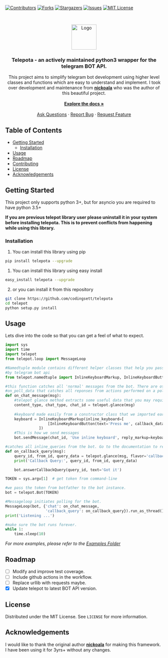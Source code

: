 <!--
*** Thanks for checking out this README Template. If you have a suggestion that would
*** make this better, please fork the repo and create a pull request or simply open
*** an issue with the tag "enhancement".
*** Thanks again! Now go create something AMAZING! :D
-->





<!-- PROJECT SHIELDS -->
<!--
*** I'm using markdown "reference style" links for readability.
*** Reference links are enclosed in brackets [ ] instead of parentheses ( ).
*** See the bottom of this document for the declaration of the reference variables
*** for contributors-url, forks-url, etc. This is an optional, concise syntax you may use.
*** https://www.markdownguide.org/basic-syntax/#reference-style-links
-->
[![Contributors][contributors-shield]][contributors-url]
[![Forks][forks-shield]][forks-url]
[![Stargazers][stars-shield]][stars-url]
[![Issues][issues-shield]][issues-url]
[![MIT License][license-shield]][license-url]




<!-- PROJECT LOGO -->
<br />
<p align="center">
  <a href="https://github.com/codingsett/telepota">
    <img src="images/logo.png" alt="Logo" width="80" height="80">
  </a>

  <h3 align="center">Telepota - an actively maintained python3 wrapper for the telegram BOT API.</h3>

  <p align="center">
    This project aims to simplify telegram bot development using higher level classes and functions which are easy to 
    understand and implement. I took over development and maintenance from <a href="https://github.com/nickoala">
    <strong>nickoala</strong></a> who was the author of this beautiful project.
    <br />
    <br />
    <a href="https://github.com/codingsett/telepota"><strong>Explore the docs »</strong></a>
    <br />
    <br />
    <a href="https://t.me/telepota_dev">Ask Questions</a>
    ·
    <a href="https://github.com/codingsett/telepota/issues">Report  Bug</a>
    ·
    <a href="https://github.com/codingsett/telepota/issues">Request Feature</a>
  </p>
</p>



<!-- TABLE OF CONTENTS -->
## Table of Contents


* [Getting Started](#getting-started)
  * [Installation](#installation)
* [Usage](#usage)
* [Roadmap](#roadmap)
* [Contributing](#contributing)
* [License](#license)
* [Acknowledgements](#acknowledgements)





<!-- GETTING STARTED -->
## Getting Started

This project only supports python 3+, but for asyncio you are required to have python 3.5+

<p><strong>If you are previous telepot library user please uninstall it in your system before installing telepota. This is to prevent conflicts from happening while using this library.</strong></p>

### Installation

1. You can install this library using pip
```sh
pip install telepota --upgrade
```
1. You can install this library using easy install
```sh
easy_install telepota --upgrade
```
2. or you can install it from this repository
```sh
git clone https://github.com/codingsett/telepota
cd telepot
python setup.py install
```




<!-- USAGE EXAMPLES -->
## Usage

Lets dive into the code so that you can get a feel of what to expect.

``````python
import sys
import time
import telepot
from telepot.loop import MessageLoop

#Namedtuple module contains different helper classes that help you pass the correct data required
#by telegram bot api
from telepot.namedtuple import InlineKeyboardMarkup, InlineKeyboardButton

#this function catches all 'normal' messages from the bot. There are other helper functions such 
#on_poll_data that catches all reponses from actions performed on a poll
def on_chat_message(msg):
    #telepot glance method extracts some useful data that you may require in different sections.
    content_type, chat_type, chat_id = telepot.glance(msg)
    
    #keyboard made easily from a constructor class that we imported earlier.
    keyboard = InlineKeyboardMarkup(inline_keyboard=[
                   [InlineKeyboardButton(text='Press me', callback_data='press')],
               ])
    #This is how we send messages
    bot.sendMessage(chat_id, 'Use inline keyboard', reply_markup=keyboard)

#catches all inline_queries from the bot. Go to the documentation to read more.
def on_callback_query(msg):
    query_id, from_id, query_data = telepot.glance(msg, flavor='callback_query')
    print('Callback Query:', query_id, from_id, query_data)

    bot.answerCallbackQuery(query_id, text='Got it')

TOKEN = sys.argv[1]  # get token from command-line

#we pass the token from botfather to the bot instance.
bot = telepot.Bot(TOKEN)

#Messageloop initiates polling for the bot.
MessageLoop(bot, {'chat': on_chat_message,
                  'callback_query': on_callback_query}).run_as_thread()
print('Listening ...')

#make sure the bot runs forever.
while 1:
    time.sleep(10)
``````


_For more examples, please refer to the [Examples Folder](https://github.com/codingsett/telepota/tree/master/examples)_


<!-- ROADMAP -->
## Roadmap

- [ ] Modify and improve test coverage.
- [ ] Include github actions in the workflow.
- [ ] Replace urllib with requests maybe.
- [x] Update telepot to latest BOT API version.

<!-- LICENSE -->
## License

Distributed under the MIT License. See `LICENSE` for more information.



<!-- ACKNOWLEDGEMENTS -->
## Acknowledgements
I would like to thank the original author <a href="https://github.com/nickoala">
<strong>nickoala</strong></a> for making this framework. I have been using it for 3yrs+ without any changes.





<!-- MARKDOWN LINKS & IMAGES -->
<!-- https://www.markdownguide.org/basic-syntax/#reference-style-links -->
[contributors-shield]: https://img.shields.io/github/contributors/codingsett/telepota.svg?style=flat-square
[contributors-url]: https://github.com/codingsett/telepota/graphs/contributors
[forks-shield]: https://img.shields.io/github/forks/codingsett/telepota.svg?style=flat-square
[forks-url]: https://github.com/codingsett/telepota/network/members
[stars-shield]: https://img.shields.io/github/stars/codingsett/telepota.svg?style=flat-square
[stars-url]: https://github.com/codingsett/telepota/stargazers
[issues-shield]: https://img.shields.io/github/issues/codingsett/telepota.svg?style=flat-square
[issues-url]: https://github.com/codingsett/telepota/issues
[license-shield]: https://img.shields.io/github/license/codingsett/telepota.svg?style=flat-square
[license-url]: https://github.com/codingsett/telepota/blob/master/LICENSE.txt
[product-screenshot]: images/screenshot.png
